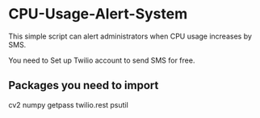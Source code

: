 # CPU-Usage-Alert-System
This simple script can alert administrators when CPU usage increases by SMS.


You need to Set up Twilio account to send SMS for free.

Packages you need to import
-----------------------------
cv2
numpy
getpass
twilio.rest
psutil

